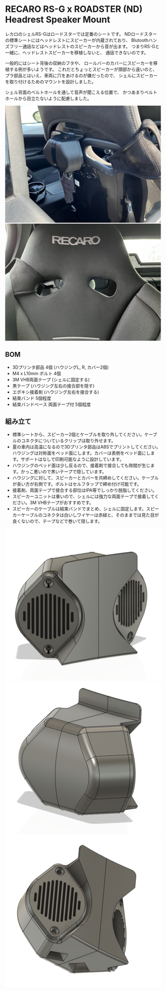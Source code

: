 # RECARO RS-G x ROADSTER (ND) Headrest Speaker Mount

レカロのシェルRS-Gはロードスターでは定番のシートです。
NDロードスターの標準シートにはヘッドレストにスピーカーが内蔵されており、
Blutoothハンズフリー通話などはヘッドレストのスピーカーから音が出ます。
つまりRS-Gと一緒に、ヘッドレストスピーカーを移植しないと、
通話できないのです。

一般的にはシート背後の収納のフタや、
ロールバーのカバーにスピーカーを移植する例が多いようです。
これだとちょっとスピーカーが頭部から遠いのと、
プラ部品とはいえ、車両に穴をあけるのが嫌だったので、
シェルにスピーカーを取り付けるためのマウントを設計しました。

シェル背面のベルトホールを通して音声が聞こえる位置で、
かつあまりベルトホールから目立たないように配慮しました。

![jpeg](rear_view.jpeg)
![jpeg](front_view.jpeg)

## BOM

+ 3Dプリンタ部品 4個 (ハウジングL, R, カバー2個)
+ M4 x L10mm ボルト 4個
+ 3M VHB両面テープ (シェルに固定する)
+ 黒テープ (ハウジング左右の接合部を隠す)
+ エポキシ接着剤 (ハウジング左右を接合する)
+ 結束バンド 5個程度
+ 結束バンドベース 両面テープ付 5個程度

## 組み立て

+ 標準シートから、スピーカー2個とケーブルを取り外してください。ケーブルのコネクタについているクリップは取り外せます。
+ 夏の車内は高温になるので3Dプリンタ部品はABSでプリントしてください。ハウジングは対称面をベッド面にします。カバーは表側をベッド面にします。サポートはなしで印刷可能なように設計しています。
+ ハウジングのベッド面は少し反るので、接着剤で接合しても隙間が生じます。かっこ悪いので黒いテープで隠しています。
+ ハウジングに対して、スピーカーとカバーを共締めしてください。ケーブルが長い方が右側です。ボルトはセルフタップで締め付け可能です。
+ 接着剤、両面テープで接合する部位はIPA等でしっかり脱脂してください。
+ スピーカーユニットは重いので、シェルには強力な両面テープで接着してください。3M VHBテープがおすすめです。
+ スピーカーのケーブルは結束バンドでまとめ、シェルに固定します。スピーカーケーブルのコネクタは白いしワイヤーは赤緑と、そのままでは見た目が良くないので、テープなどで巻いて隠します。


![jpeg](screenshot_1.png)
![jpeg](screenshot_2.png)
![jpeg](screenshot_3.png)

